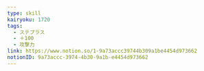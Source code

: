 ```yaml
---
type: skill
kairyoku: 1720
tags:
  - ステプラス
  - ＋100
  - 攻撃力
link: https://www.notion.so/1-9a73accc39744b309a1be4454d973662
notionID: 9a73accc-3974-4b30-9a1b-e4454d973662
---
```

